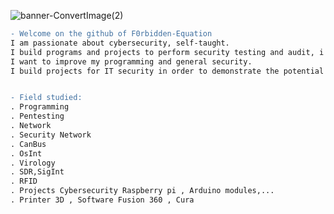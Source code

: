 
![banner-ConvertImage(2)](https://user-images.githubusercontent.com/92108223/136420136-d6a5f7b4-5d19-4a45-a7aa-5c43ff3a0ee7.jpg)

```diff
- Welcome on the github of F0rbidden-Equation
I am passionate about cybersecurity, self-taught.
I build programs and projects to perform security testing and audit, i share my projects, programs on github. 
I want to improve my programming and general security. 
I build projects for IT security in order to demonstrate the potential risks and measures in order to correct it.


- Field studied:
. Programming 
. Pentesting
. Network  
. Security Network
. CanBus
. OsInt
. Virology
. SDR,SigInt 
. RFID
. Projects Cybersecurity Raspberry pi , Arduino modules,...
. Printer 3D , Software Fusion 360 , Cura
```

 
